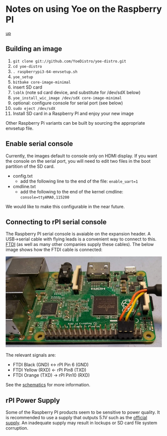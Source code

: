 # Notes on using Yoe on the Raspberry PI

[up](index.md)

## Building an image

1. `git clone git://github.com/YoeDistro/yoe-distro.git`
1. `cd yoe-distro`
1. `. raspberrypi3-64-envsetup.sh`
1. `yoe_setup`
1. `bitbake core-image-minimal`
1. insert SD card
1. `lsblk` (note sd card device, and substitute for /dev/sdX below)
1. `yoe_install_wic_image /dev/sdX core-image-minimal`
1. optional: configure console for serial port (see below)
1. `sudo eject /dev/sdX`
1. Install SD card in a Raspberry PI and enjoy your new image

Other Raspberry Pi variants can be built by sourcing the appropriate
envsetup file.

## Enable serial console

Currently, the images default to console only on HDMI display. If you want
the console on the serial port, you will need to edit two files in the
boot partition of the SD card.

* config.txt
  * add the following line to the end of the file: `enable_uart=1`
* cmdline.txt
  * add the following to the end of the kernel cmdline: `console=ttyAMA0,115200`

We would like to make this configurable in the near future.

## Connecting to rPI serial console

The Raspberry PI serial console is avaiable on the expansion header. A USB->serial
cable with flying leads is a convenient way to connect to this. [FTDI](https://www.ftdichip.com/Products/Cables/RPi.htm) (as well as many
other companies supply these cables). The below image shows how the FTDI cable is
connected:

![rPI serial console](raspberry-pi-serial-console.jpg)

The relevant signals are:

* FTDI Black (GND) <-> rPI Pin 6 (GND)
* FTDI Yellow (RXD) <- rPI Pin8 (TXD)
* FTDI Orange (TXD) -> rPI Pin10 (RXD)

See the [schematics](https://www.raspberrypi.org/documentation/hardware/raspberrypi/schematics/README.md) for more information.

## rPI Power Supply

Some of the Raspberry PI products seem to be sensitive to power quality. It is recommended
to use a supply that outputs 5.1V such as the [official supply](https://www.raspberrypi.org/products/raspberry-pi-universal-power-supply/). An inadequate supply may result in lockups or
SD card file system corruption.
